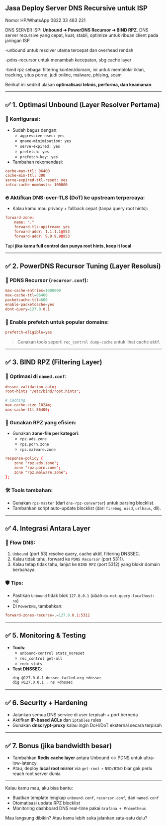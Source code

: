 ## Jasa Deploy Server DNS Recursive untuk ISP
Nomor HP/WhatsApp 0822 33 483 221

DNS SERVER ISP: **Unbound ➜ PowerDNS Recursor ➜ BIND RPZ**. DNS server recursive yang cepat, kuat, stabil, optimize untuk ribuan client pada jaringan ISP

-unbound untuk resolver utama tercepat dan overhead rendah

-pdns-recursor untuk menambah kecepatan, sbg cache layer

-bind rpz sebagai filtering konten/domain, ini untuk memblokir iklan, tracking, situs porno, judi online, malware, phising, scam

Berikut ini sedikit ulasan **optimalisasi teknis, performa, dan keamanan**:

---

## ✅ 1. **Optimasi Unbound (Layer Resolver Pertama)**

### 🔧 Konfigurasi:
- Sudah bagus dengan:
  - `aggressive-nsec: yes`
  - `qname-minimisation: yes`
  - `serve-expired: yes`
  - `prefetch: yes`
  - `prefetch-key: yes`
- Tambahan rekomendasi:
```conf
cache-max-ttl: 86400
cache-min-ttl: 300
serve-expired-ttl-reset: yes
infra-cache-numhosts: 100000
```

### 🔥 Aktifkan DNS-over-TLS (DoT) ke upstream terpercaya:
- Kalau kamu mau privacy + fallback cepat (tanpa query root hints):
```conf
forward-zone:
    name: "."
    forward-tls-upstream: yes
    forward-addr: 1.1.1.1@853
    forward-addr: 9.9.9.9@853
```
Tapi **jika kamu full control dan punya root hints, keep it local**.

---

## ✅ 2. **PowerDNS Recursor Tuning (Layer Resolusi)**

### 🔧 PDNS Recursor (`recursor.conf`):
```conf
max-cache-entries=1000000
max-cache-ttl=86400
packetcache-ttl=600
enable-packetcache=yes
dont-query=127.0.0.1
```

### 🧠 Enable prefetch untuk popular domains:
```conf
prefetch-eligible=yes
```

> Gunakan tools seperti `rec_control dump-cache` untuk lihat cache aktif.

---

## ✅ 3. **BIND RPZ (Filtering Layer)**

### 🔧 Optimasi di `named.conf`:
```conf
dnssec-validation auto;
root-hints "/etc/bind/root.hints";

# Caching
max-cache-size 1024m;
max-cache-ttl 86400;
```

### 📁 Gunakan RPZ yang efisien:
- Gunakan **zone-file per kategori**:
  - `rpz.ads.zone`
  - `rpz.porn.zone`
  - `rpz.malware.zone`

```conf
response-policy {
    zone "rpz.ads.zone";
    zone "rpz.porn.zone";
    zone "rpz.malware.zone";
};
```

### 🛠️ Tools tambahan:
- Gunakan `rpz-master` (dari `dns-rpz-converter`) untuk parsing blocklist.
- Tambahkan script auto-update blocklist (dari `firebog`, `oisd`, `urlhaus`, dll).

---

## ✅ 4. **Integrasi Antara Layer**

### 🔀 Flow DNS:
1. `Unbound` (port 53) resolve query, cache aktif, filtering DNSSEC.
2. Kalau tidak tahu, forward ke `PDNS Recursor` (port 5311).
3. Kalau tetap tidak tahu, lanjut ke `BIND RPZ` (port 5312) yang blokir domain berbahaya.

### 🛡️ Tips:
- Pastikan `Unbound` tidak blok `127.0.0.1` (ubah `do-not-query-localhost: no`)
- Di `PowerDNS`, tambahkan:
```conf
forward-zones-recurse=.=127.0.0.1:5312
```

---

## ✅ 5. **Monitoring & Testing**

- **Tools**:
  - `unbound-control stats_noreset`
  - `rec_control get-all`
  - `rndc stats`
- **Test DNSSEC**:
  ```bash
  dig @127.0.0.1 dnssec-failed.org +dnssec
  dig @127.0.0.1 . ns +dnssec
  ```

---

## ✅ 6. **Security + Hardening**

- Jalankan semua DNS service di user terpisah + port berbeda
- Aktifkan **IP-based ACLs** dan `iptables` rules
- Gunakan **dnscrypt-proxy** kalau ingin DoH/DoT eksternal secara terpisah

---

## ✅ 7. **Bonus (jika bandwidth besar)**

- Tambahkan **Redis cache layer** antara Unbound ↔ PDNS untuk ultra-low-latency
- Atau, deploy **local root mirror** via `get-root` + `NSD/BIND` biar gak perlu reach root server dunia

---

Kalau kamu mau, aku bisa bantu:

- Buatkan template lengkap `unbound.conf`, `recursor.conf`, dan `named.conf`
- Otomatisasi update RPZ blocklist
- Monitoring dashboard DNS real-time pakai `Grafana + Prometheus`

Mau langsung dibikin? Atau kamu lebih suka jalankan satu-satu dulu?
